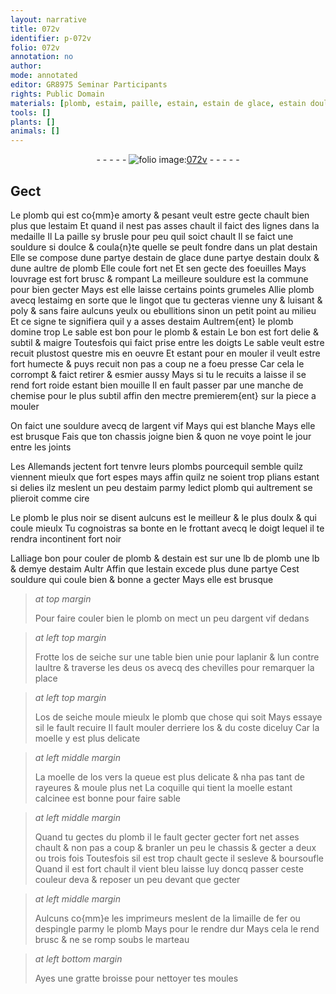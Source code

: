 ```yaml
---
layout: narrative
title: 072v
identifier: p-072v
folio: 072v
annotation: no
author:
mode: annotated
editor: GR8975 Seminar Participants
rights: Public Domain
materials: [plomb, estaim, paille, estain, estain de glace, estain doulx, estaimg, argent vif, plombs, cire, os de seiche, os, moelle, moelle de los, coquille, limaille de fer, espingle]
tools: []
plants: []
animals: []
---
```


<div class="folio" align="center">- - - - - <a href="http://gallica.bnf.fr/ark:/12148/btv1b10500001g/f150.image" target="_blank"><img src="https://cu-mkp.github.io/2017-workshop-edition/assets/photo-icon.png" alt="folio image: " style="display:inline-block; margin-bottom:-3px;"/>072v</a> - - - - - </div>    

## Gect

 
Le <span class="m">plomb</span> qui est co{mm}e amorty & pesant veult estre gecte chault bien plus que l<span class="m">estaim</span> Et quand il nest pas asses chault il faict des lignes dans la medaille Il La <span class="m">paille</span> sy brusle pour peu quil soict chault Il se faict une souldure si doulce & coula{n}te quelle se peult fondre dans un plat d<span class="m">estain</span> Elle se compose dune partye d<span class="m">estain de glace</span> dune partye d<span class="m">estain doulx</span> & dune aultre de <span class="m">plomb</span> Elle coule fort net Et sen gecte des foeuilles Mays louvrage est fort brusc & rompant La meilleure souldure est la commune pour bien gecter Mays est elle laisse certains points grumeles Allie <span class="m">plomb</span> avecq l<span class="m">estaimg</span> en sorte que le lingot que tu gecteras vienne uny & luisant & poly & sans faire aulcuns yeulx ou ebullitions sinon un petit point au milieu Et ce signe te signifiera quil y a asses d<span class="m">estaim</span> Aultrem{ent} le <span class="m">plomb</span> domine trop Le sable est bon pour le <span class="m">plomb</span> & <span class="m">estain</span> Le bon est fort delie & subtil & maigre Toutesfois qui faict prise entre les doigts Le sable veult estre recuit plustost questre mis en oeuvre Et estant pour en mouler il veult estre fort humecte & puys recuit non pas a coup ne a foeu presse Car cela le corrompt & faict retirer & esmier aussy Mays si tu le recuits a laisse il se rend fort roide estant bien mouille Il en fault passer par une manche de chemise pour le plus subtil affin den mectre premierem{ent} sur la piece a mouler
 
On faict une souldure avecq de l<span class="m">argent vif</span> Mays qui est blanche Mays elle est brusque Fais que ton chassis joigne bien & quon ne voye point le jour entre les joints
 
Les <span class="pl">Allemands</span> jectent fort tenvre leurs <span class="m">plombs</span> pourcequil semble quilz viennent mieulx que fort espes mays affin quilz ne soient trop plians estant si delies ilz meslent un peu d<span class="m">estaim</span> parmy ledict <span class="m">plomb</span> qui aultrement se plieroit comme <span class="m">cire</span>
 
Le <span class="m">plomb</span> le plus noir se disent aulcuns est le meilleur & le plus doulx & qui coule mieulx Tu cognoistras sa bonte en le frottant avecq le doigt lequel il te rendra incontinent fort noir
 
Lalliage bon pour couler de <span class="m">plomb</span> & d<span class="m">estain</span> est sur une lb de <span class="m">plomb</span> une lb & demye d<span class="m">estaim</span> Aultr Affin que l<span class="m">estain</span> excede plus dune partye Cest souldure qui coule bien & bonne a gecter Mays elle est brusque
 
> *at top margin*
> 
>   Pour faire couler bien le <span class="m">plomb</span> on mect un peu d<span class="m">argent vif</span> dedans
 
> *at left top margin*
> 
>   Frotte l<span class="m">os de seiche</span> sur une table bien unie pour laplanir & lun contre laultre & traverse les deus <span class="m">os</span> avecq des chevilles pour remarquer la place
 
> *at left top margin*
> 
>   L<span class="m">os de seiche</span> moule mieulx le <span class="m">plomb</span> que chose qui soit Mays essaye sil le fault recuire Il fault mouler derriere l<span class="m">os</span> & du coste diceluy Car la <span class="m">moelle</span> y est plus delicate
 
> *at left middle margin*
> 
>   La <span class="m">moelle de los</span> vers la queue est plus delicate & nha pas tant de rayeures & moule plus net La <span class="m">coquille</span> qui tient la <span class="m">moelle</span> estant calcinee est bonne pour faire sable
 
> *at left middle margin*
> 
>   Quand tu gectes du <span class="m">plomb</span> il le fault gecter gecter fort net asses chault & non pas a coup & branler un peu le chassis & gecter a deux ou trois fois Toutesfois sil est trop chault gecte il sesleve & boursoufle Quand il est fort chault il vient bleu laisse luy doncq passer ceste couleur deva & reposer un peu devant que gecter
 
> *at left middle margin*
> 
>   Aulcuns co{mm}e les <span class="pro">imprimeurs</span> meslent de la <span class="m">limaille de fer</span> ou d<span class="m">espingle</span> parmy le <span class="m">plomb</span> Mays pour le rendre dur Mays cela le rend brusc & ne se romp soubs le marteau
 
> *at left bottom margin*
> 
>   Ayes une gratte broisse pour nettoyer tes moules
 